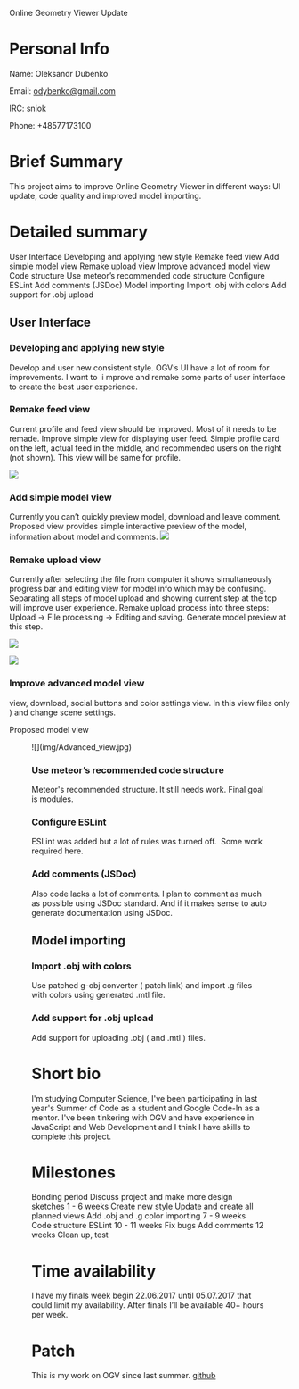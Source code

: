 Online Geometry Viewer Update

# Personal Info

Name: Oleksandr Dubenko

Email: odybenko@gmail.com

IRC: sniok

Phone: +48577173100

# Brief Summary

This project aims to improve Online Geometry Viewer in different ways:
UI update, code quality and improved model importing.

# Detailed summary

User Interface Developing and applying new style Remake feed view Add
simple model view Remake upload view Improve advanced model view Code
structure Use meteor’s recommended code structure Configure ESLint Add
comments (JSDoc) Model importing Import .obj with colors Add support for
.obj upload

## User Interface

### Developing and applying new style

Develop and user new consistent style. OGV’s UI have a lot of room for
improvements. I want to  i mprove and remake some parts of user
interface to create the best user experience.

### Remake feed view

Current profile and feed view should be improved. Most of it needs to be
remade. Improve simple view for displaying user feed. Simple profile
card on the left, actual feed in the middle, and recommended users on
the right (not shown). This view will be same for profile.

![](img/Feed.jpg)

### Add simple model view

Currently you can’t quickly preview model, download and leave comment.
Proposed view provides simple interactive preview of the model,
information about model and comments.
![](img/Normal_view.jpg)

### Remake upload view

Currently after selecting the file from computer it shows simultaneously
progress bar and editing view for model info which may be confusing.
Separating all steps of model upload and showing current step at the top
will improve user experience. Remake upload process into three steps:
Upload -&gt; File processing -&gt; Editing and saving. Generate model
preview at this step.

![](img/Upload.jpg)

</figure>

![](img/Save.jpg)

### Improve advanced model view

view, download, social buttons and color settings view. In this view
files only ) and change scene settings.

Proposed model view

<figure>
![](img/Advanced_view.jpg)


### Use meteor’s recommended code structure

Meteor's recommended structure. It still needs work. Final goal is
modules.

### Configure ESLint

ESLint was added but a lot of rules was turned off.  Some work required
here.

### Add comments (JSDoc)

Also code lacks a lot of comments. I plan to comment as much as possible
using JSDoc standard. And if it makes sense to auto generate
documentation using JSDoc.

## Model importing

### Import .obj with colors

Use patched g-obj converter ( patch link) and import .g files with
colors using generated .mtl file.

### Add support for .obj upload

Add support for uploading .obj ( and .mtl ) files.

# Short bio

I'm studying Computer Science, I've been participating in last year's
Summer of Code as a student and Google Code-In as a mentor. I've been
tinkering with OGV and have experience in JavaScript and Web Development
and I think I have skills to complete this project.

# Milestones

Bonding period Discuss project and make more design sketches 1 - 6 weeks
Create new style Update and create all planned views Add .obj and .g
color importing 7 - 9 weeks Code structure ESLint 10 - 11 weeks Fix bugs
Add comments 12 weeks Clean up, test

# Time availability

I have my finals week begin 22.06.2017 until 05.07.2017 that could limit
my availability. After finals I’ll be available 40+ hours per week.

# Patch

This is my work on OGV since last summer.
[github](https://github.com/sniok/OGV-meteor/tree/eslint)
